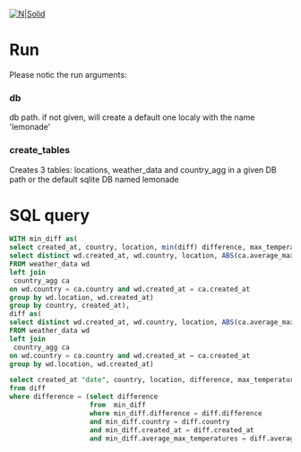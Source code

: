 [![N|Solid](https://res.cloudinary.com/value-penguin/image/upload/c_lfill/dpr_1.0/f_auto/h_800/q_auto/w_800/v1/referral_logos/us/insurance/lemonade-1)](https://nodesource.com/products/nsolid)

# Run
Please notic the run arguments:
### db
db path. if not given, will create a default one localy with the name 'lemonade'
### create_tables
Creates 3 tables: locations, weather_data and country_agg in a given DB path or the default sqlite DB named lemonade

# SQL query

~~~~sql
WITH min_diff as(
select created_at, country, location, min(diff) difference, max_temperatures, average_max_temperatures from(
select distinct wd.created_at, wd.country, location, ABS(ca.average_max_temperatures - wd.max_temperatures) diff, wd.max_temperatures, ca.average_max_temperatures
FROM weather_data wd
left join 
 country_agg ca 
on wd.country = ca.country and wd.created_at = ca.created_at
group by wd.location, wd.created_at)
group by country, created_at),
diff as(
select distinct wd.created_at, wd.country, location, ABS(ca.average_max_temperatures - wd.max_temperatures) difference, wd.max_temperatures, ca.average_max_temperatures
FROM weather_data wd
left join 
 country_agg ca 
on wd.country = ca.country and wd.created_at = ca.created_at
group by wd.location, wd.created_at)

select created_at "date", country, location, difference, max_temperatures temperature
from diff
where difference = (select difference
					from  min_diff
					where min_diff.difference = diff.difference 
					and min_diff.country = diff.country
					and min_diff.created_at = diff.created_at
					and min_diff.average_max_temperatures = diff.average_max_temperatures)
~~~~
